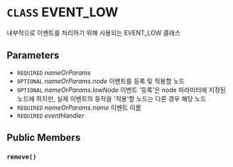 # `CLASS` EVENT_LOW
내부적으로 이벤트를 처리하기 위해 사용되는 EVENT_LOW 클래스

## Parameters
* `REQUIRED` *nameOrParams*
* `OPTIONAL` *nameOrParams.node* 이벤트를 등록 및 적용할 노드
* `OPTIONAL` *nameOrParams.lowNode* 이벤트 '등록'은 node 파라미터에 지정된 노드에 하지만, 실제 이벤트의 동작을 '적용'할 노드는 다른 경우 해당 노드
* `REQUIRED` *nameOrParams.name* 이벤트 이름
* `REQUIRED` *eventHandler*

## Public Members

### `remove()`
